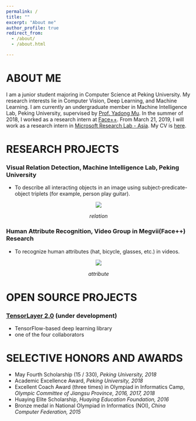 ```yaml
---
permalink: /
title: ""
excerpt: "About me"
author_profile: true
redirect_from: 
  - /about/
  - /about.html

---
```




# ABOUT ME

I am a junior student majoring in Computer Science at Peking University. My research interests lie in Computer Vision, Deep Learning, and Machine Learning. I am currently an undergraduate member in Machine Intelligence Lab, Peking University, supervised by [Prof. Yadong Mu](http://www.muyadong.com). In the summer of 2018, I worked as a research intern at [Face++](https://www.faceplusplus.com/). From March 21, 2019, I will work as a research intern in [Microsoft Research Lab - Asia](https://www.microsoft.com/en-us/research/lab/microsoft-research-asia/). My CV is [here](https://warshallrho.github.io/files/CV_RuihaiWu.pdf).





# RESEARCH PROJECTS

### Visual Relation Detection, Machine Intelligence Lab, Peking University

- To describe all interacting objects in an image using subject-predicate-object triplets (for example, person play guitar).

<p align="center">
    <img src="https://warshallrho.github.io/images/relation.png">
    <p align="center">
        <em>relation</em>
    </p>
</p>

### Human Attribute Recognition, Video Group in Megvii(Face++) Research

- To recognize human attributes (hat, bicycle, glasses, etc.) in videos.

<p align="center">
    <img src="https://warshallrho.github.io/images/attribute.png">
    <p align="center">
        <em>attribute</em>
    </p>
</p>





# OPEN SOURCE PROJECTS

### [TensorLayer 2.0](https://github.com/zsdonghao/tensorlayer2) (under development)

- TensorFlow-based deep learning library
- one of the four collaborators





# SELECTIVE HONORS AND AWARDS

- May Fourth Scholarship (15 / 330), *Peking University, 2018*
- Academic Excellence Award, *Peking University, 2018*
- Excellent Coach Award (three times) in Olympiad in Informatics Camp, *Olympic Committee of Jiangsu Province, 2016, 2017, 2018*
- Huaying Elite Scholarship, *Huaying Education Foundation, 2016*
- Bronze medal in National Olympiad in Informatics (NOI), *China Computer Federation, 2015*

